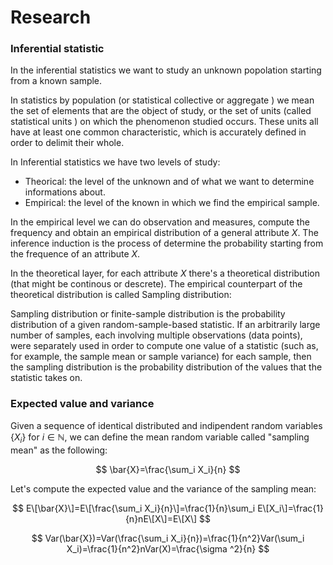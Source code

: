 # Research

### Inferential statistic
In the inferential statistics we want to study an unknown popolation starting from a known sample.

In statistics by population (or statistical collective or aggregate ) we mean the set of elements that are the object of study, or the set of units (called statistical units ) on which the phenomenon studied occurs. These units all have at least one common characteristic, which is accurately defined in order to delimit their whole.

In Inferential statistics we have two levels of study:

+ Theorical: the level of the unknown and of what we want to determine informations about.
+ Empirical: the level of the known in which we find the empirical sample.

In the empirical level we can do observation and measures, compute the frequency and obtain an empirical distribution of a general attribute $X$.
The inference induction is the process of determine the probability starting from the frequence of an attribute $X$.

In the theoretical layer, for each attribute $X$ there's a theoretical distribution (that might be continous or descrete). The empirical counterpart of the theoretical distribution is called Sampling distribution:

Sampling distribution or finite-sample distribution is the probability distribution of a given random-sample-based statistic. If an arbitrarily large number of samples, each involving multiple observations (data points), were separately used in order to compute one value of a statistic (such as, for example, the sample mean or sample variance) for each sample, then the sampling distribution is the probability distribution of the values that the statistic takes on.

### Expected value and variance

Given a sequence of identical distributed and indipendent random variables $\{X_i\}$ for $i\in \mathbb{N}$, we can define the mean random variable called "sampling mean" as the following:

$$
\bar{X}=\frac{\sum_i X_i}{n}
$$

Let's compute the expected value and the variance of the sampling mean:

$$
E\[\bar{X}\]=E\[\frac{\sum_i X_i}{n}\]=\frac{1}{n}\sum_i E\[X_i\]=\frac{1}{n}nE\[X\]=E\[X\]
$$

$$
Var(\bar{X})=Var(\frac{\sum_i X_i}{n})=\frac{1}{n^2}Var(\sum_i X_i)=\frac{1}{n^2}nVar(X)=\frac{\sigma ^2}{n}
$$
